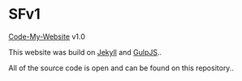 # SFv1
[Code-My-Website](http://www.syahmifauzi.com/syahmifauzi-v1.0) v1.0

This website was build on [Jekyll](https://jekyllrb.com/) and [GulpJS](http://gulpjs.com/)..

All of the source code is open and can be found on this repository..
